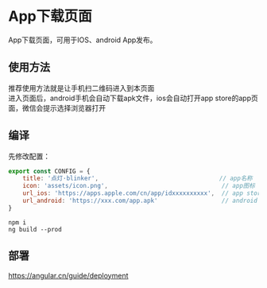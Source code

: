 # App下载页面  
App下载页面，可用于IOS、android App发布。  

## 使用方法  
推荐使用方法就是让手机扫二维码进入到本页面  
进入页面后，android手机会自动下载apk文件，ios会自动打开app store的app页面，微信会提示选择浏览器打开  

## 编译  
先修改配置：  
```js
export const CONFIG = {
    title: '点灯·blinker',                                  // app名称
    icon: 'assets/icon.png',                                // app图标
    url_ios: 'https://apps.apple.com/cn/app/idxxxxxxxxxx',  // app store页面地址
    url_android: 'https://xxx.com/app.apk'                  // android apk资源地址
}
```

```
npm i
ng build --prod
```

## 部署  
https://angular.cn/guide/deployment